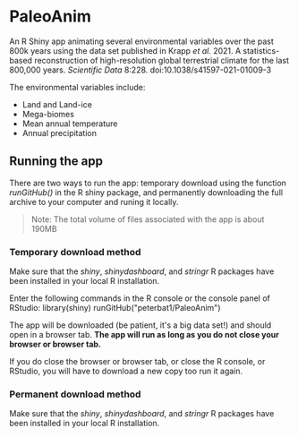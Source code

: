 # PaleoAnim
An R Shiny app animating several environmental variables over the past 800k years using the data set published in Krapp *et al.* 2021. A statistics-based reconstruction of high-resolution global terrestrial climate for the last 800,000 years. *Scientific Data* 8:228.  doi:10.1038/s41597-021-01009-3

The environmental variables include:
* Land and Land-ice
* Mega-biomes
* Mean annual temperature
* Annual precipitation

## Running the app
There are two ways to run the app: temporary download using the function *runGitHub()* in the R shiny package, and permanently downloading the full archive to your computer and runing it locally.

> Note: The total volume of files associated with the app is about 190MB

### Temporary download method
Make sure that the *shiny*, *shinydashboard*, and *stringr* R packages have been installed in your local R installation. 

Enter the following commands in the R console or the console panel of RStudio:
  library(shiny)
  runGitHub("peterbat1/PaleoAnim")

The app will be downloaded (be patient, it's a big data set!) and should open in a browser tab. **The app will run as long as you do not close your browser or browser tab.**

If you do close the browser or browser tab, or close the R console, or RStudio, you will have to download a new copy too run it again.

### Permanent download method
Make sure that the *shiny*, *shinydashboard*, and *stringr* R packages have been installed in your local R installation.
